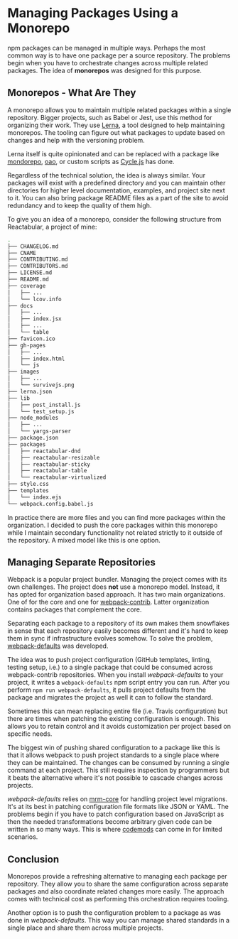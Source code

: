 # Managing Packages Using a Monorepo

npm packages can be managed in multiple ways. Perhaps the most common way is to have one package per a source repository. The problems begin when you have to orchestrate changes across multiple related packages. The idea of **monorepos** was designed for this purpose.

## Monorepos - What Are They

A monorepo allows you to maintain multiple related packages within a single repository. Bigger projects, such as Babel or Jest, use this method for organizing their work. They use [Lerna](https://lernajs.io/), a tool designed to help maintaining monorepos. The tooling can figure out what packages to update based on changes and help with the versioning problem.

Lerna itself is quite opinionated and can be replaced with a package like [mondorepo](https://www.npmjs.com/package/mondorepo), [oao](https://www.npmjs.com/package/oao), or custom scripts as [Cycle.js](https://github.com/cyclejs/cyclejs) has done.

Regardless of the technical solution, the idea is always similar. Your packages will exist with a predefined directory and you can maintain other directories for higher level documentation, examples, and project site next to it. You can also bring package README files as a part of the site to avoid redundancy and to keep the quality of them high.

To give you an idea of a monorepo, consider the following structure from Reactabular, a project of mine:

```bash
.
├── CHANGELOG.md
├── CNAME
├── CONTRIBUTING.md
├── CONTRIBUTORS.md
├── LICENSE.md
├── README.md
├── coverage
│   ├── ...
│   └── lcov.info
├── docs
│   ├── ...
│   ├── index.jsx
│   ├── ...
│   └── table
├── favicon.ico
├── gh-pages
│   ├── ...
│   ├── index.html
│   └── js
├── images
│   ├── ...
│   └── survivejs.png
├── lerna.json
├── lib
│   ├── post_install.js
│   └── test_setup.js
├── node_modules
│   ├── ...
│   └── yargs-parser
├── package.json
├── packages
│   ├── reactabular-dnd
│   ├── reactabular-resizable
│   ├── reactabular-sticky
│   ├── reactabular-table
│   └── reactabular-virtualized
├── style.css
├── templates
│   └── index.ejs
└── webpack.config.babel.js
```

In practice there are more files and you can find more packages within the organization. I decided to push the core packages within this monorepo while I maintain secondary functionality not related strictly to it outside of the repository. A mixed model like this is one option.

## Managing Separate Repositories

Webpack is a popular project bundler. Managing the project comes with its own challenges. The project does **not** use a monorepo model. Instead, it has opted for organization based approach. It has two main organizations. One of for the core and one for [webpack-contrib](https://github.com/webpack-contrib). Latter organization contains packages that complement the core.

Separating each package to a repository of its own makes them snowflakes in sense that each repository easily becomes different and it's hard to keep them in sync if infrastructure evolves somehow. To solve the problem, [webpack-defaults](https://www.npmjs.com/package/webpack-defaults) was developed.

The idea was to push project configuration (GitHub templates, linting, testing setup, i.e.) to a single package that could be consumed across webpack-contrib repositories. When you install *webpack-defaults* to your project, it writes a `webpack-defaults` npm script entry you can run. After you perform `npm run webpack-defaults`, it pulls project defaults from the package and migrates the project as well it can to follow the standard.

Sometimes this can mean replacing entire file (i.e. Travis configuration) but there are times when patching the existing configuration is enough. This allows you to retain control and it avoids customization per project based on specific needs.

The biggest win of pushing shared configuration to a package like this is that it allows webpack to push project standards to a single place where they can be maintained. The changes can be consumed by running a single command at each project. This still requires inspection by programmers but it beats the alternative where it's not possible to cascade changes across projects.

*webpack-defaults* relies on [mrm-core](https://www.npmjs.com/package/mrm-core) for handling project level migrations. It's at its best in patching configuration file formats like JSON or YAML. The problems begin if you have to patch configuration based on JavaScript as then the needed transformations become arbitrary given code can be written in so many ways. This is where [codemods](https://www.npmjs.com/package/js-codemod) can come in for limited scenarios.

## Conclusion

Monorepos provide a refreshing alternative to managing each package per repository. They allow you to share the same configuration across separate packages and also coordinate related changes more easily. The approach comes with technical cost as performing this orchestration requires tooling.

Another option is to push the configuration problem to a package as was done in *webpack-defaults*. This way you can manage shared standards in a single place and share them across multiple projects.
